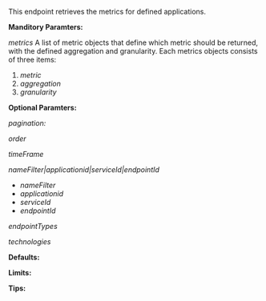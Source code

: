 This endpoint retrieves the metrics for defined applications.

**Manditory Paramters:**

*metrics* A list of metric objects that define which metric should be returned, with the defined aggregation and granularity. Each metrics objects consists of three items:
1. *metric*
1. *aggregation*
1. *granularity*

**Optional Paramters:**

*pagination:*

*order*

*timeFrame*

*nameFilter|applicationid|serviceId|endpointId*

* *nameFilter*
* *applicationid*
* *serviceId*
* *endpointId*

*endpointTypes*

*technologies*

**Defaults:**

**Limits:**

**Tips:**
